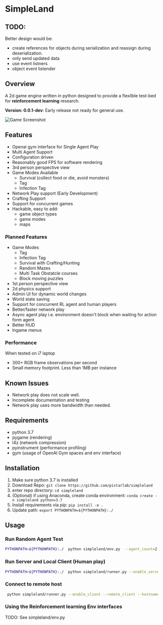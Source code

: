 # SimpleLand

## TODO:
Better design would be:
- create references for objects during serialization and reassign during deserialization.
- only send updated data
- use event listners
- object event listender

## Overview
A 2d game engine written in python designed to provide a flexilble test-bed for **reinforcement learning** research.

**Version: 0.0.1-dev**: Early release not ready for general use. 

![Game Screenshot](xxx "Game screenshot")

## Features
- Openai gym interface for Single Agent Play
- Multi Agent Support
- Configuration driven
- Reasonably good FPS for software rendering
- 3rd person perspective view
- Game Modes Available
    - Survival (collect food or die, avoid monsters)
    - Tag
    - Infection Tag
- Network Play support (Early Development)
- Crafting Support
- Support for concurrent games
- Hackable, easy to add:
    - game object types
    - game modes
    - maps

### Planned Features
- Game Modes
    - Tag
    - Infection Tag
    - Survival with Crafting/Hunting
    - Random Mazes
    - Multi Task Obstatcle courses
    - Block moving puzzles   
- 1st person perspective view
- 2d physics support
- Admin UI for dynamic world changes
- World state saving
- Support for concurrent RL agent and human players
- Better/faster network play
- Async agent play i.e. environment doesn't block when waiting for action form agent
- Better HUD
- Ingame menus

### Performance
When tested on i7 laptop
- 300+ RGB frame observations per second
- Small memory footprint. Less than 1MB per instance

## Known Issues
- Network play does not scale well.
- Incomplete documentation and testing
- Network play uses more bandwidth than needed.

## Requirements
- python 3.7
- pygame (rendering)
- l4z (network compression)
- pyinstrument (performance profiling)
- gym (usage of OpenAI Gym spaces and env interface)

## Installation

1. Make sure python 3.7 is installed
1. Download Repo:  ```git clone https://github.com/pistarlab/simpleland```
1. enter repo directory: ```cd simpleland```
1. (Optional) if using Anaconda, create conda environment: ```conda create -n simpleland python=3.7```
1. Install requirements via pip: ```pip install -e .```
1. Update path: ```export PYTHONPATH=${PYTHONPATH}:./```


## Usage


### Run Random Agent Test
```bash
PYTHONPATH=${PYTHONPATH}:./  python simpleland/env.py  --agent_count=2 --mem_profile --max_steps=800000
```

### Run Server and Local Client (Human play)

```bash
PYTHONPATH=${PYTHONPATH}:./  python simpleland/runner.py --enable_server --enable_client
```

### Connect to remote host
```bash
 python simpleland/runner.py --enable_client --remote_client --hostname=SERVER_HOSTNAME 
```

### Using the Reinforcement learning Env interfaces

TODO: See simpleland/env.py

